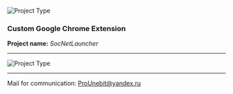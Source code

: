 ![Project Type](https://image.ibb.co/jivTGT/pic_ext.jpg)

### Custom Google Chrome Extension
**Project name:** *SocNetLauncher*
- - -
![Project Type](https://preview.ibb.co/mfrkwT/icon_1033_size2.png)
- - -
Mail for communication: <ProUnebit@yandex.ru>
